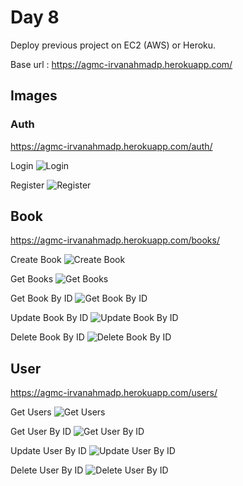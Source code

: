 # Day 8

Deploy previous project on EC2 (AWS) or Heroku.

Base url : https://agmc-irvanahmadp.herokuapp.com/

## Images

### Auth

https://agmc-irvanahmadp.herokuapp.com/auth/

Login
![Login](images/auth/Login.png)

Register
![Register](images/auth/Register.png)

## Book

https://agmc-irvanahmadp.herokuapp.com/books/

Create Book
![Create Book](images/books/CreateBook.png)

Get Books
![Get Books](images/books/GetBooks.png)

Get Book By ID
![Get Book By ID](images/books/ID/GetBookByID.png)

Update Book By ID
![Update Book By ID](images/books/ID/UpdateBookByID.png)

Delete Book By ID
![Delete Book By ID](images/books/ID/DeleteBookByID.png)

## User

https://agmc-irvanahmadp.herokuapp.com/users/

Get Users
![Get Users](images/users/GetUsers.png)

Get User By ID
![Get User By ID](images/users/ID/GetUserByID.png)

Update User By ID
![Update User By ID](images/users/ID/UpdateUserByID.png)

Delete User By ID
![Delete User By ID](images/users/ID/DeleteUserByID.png)
